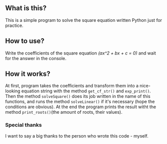 ## What is this?  
This is a simple program to solve the square equation written Python just for practice.
## How to use?   
Write the coefficients of the square equation *(ax^2 + bx + c = 0)* and wait for the answer in the console.
## How it works?   
At first, program takes the coefficients and transform them into a nice-looking equation string with the method ```get_cf_str()``` and ```exp_print()```. Then the method ```solveSquare()``` does its job written in the name of this functions, and runs the method ```solveLinear()``` if it's necessary (hope the conditions are obvious). At the end the program prints the result witht the method ```print_roots()```(the amount of roots, their values).
### Special thanks   
I want to say a big thanks to the person who wrote this code - myself.
